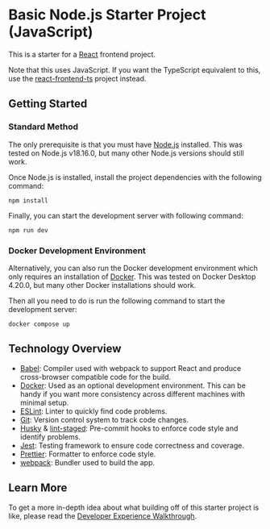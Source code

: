 # Basic Node.js Starter Project (JavaScript)

This is a starter for a [React](https://react.dev) frontend project.

Note that this uses JavaScript. If you want the TypeScript equivalent to this, use the [react-frontend-ts](../react-frontend-ts) project instead.

## Getting Started

### Standard Method

The only prerequisite is that you must have [Node.js](https://nodejs.org) installed. This was tested on Node.js v18.16.0, but many other Node.js versions should still work.

Once Node.js is installed, install the project dependencies with the following command:

```
npm install
```

Finally, you can start the development server with following command:

```
npm run dev
```

### Docker Development Environment

Alternatively, you can also run the Docker development environment which only requires an installation of [Docker](https://www.docker.com). This was tested on Docker Desktop 4.20.0, but many other Docker installations should work.

Then all you need to do is run the following command to start the development server:

```
docker compose up
```

## Technology Overview

-   [Babel](https://babeljs.io): Compiler used with webpack to support React and produce cross-browser compatible code for the build.
-   [Docker](https://www.docker.com): Used as an optional development environment. This can be handy if you want more consistency across different machines with minimal setup.
-   [ESLint](https://eslint.org): Linter to quickly find code problems.
-   [Git](https://git-scm.com): Version control system to track code changes.
-   [Husky](https://typicode.github.io/husky) & [lint-staged](https://github.com/okonet/lint-staged): Pre-commit hooks to enforce code style and identify problems.
-   [Jest](https://jestjs.io): Testing framework to ensure code correctness and coverage.
-   [Prettier](https://prettier.io): Formatter to enforce code style.
-   [webpack](https://webpack.js.org): Bundler used to build the app.

## Learn More

To get a more in-depth idea about what building off of this starter project is like, please read the [Developer Experience Walkthrough](./dx-walkthrough.md).
